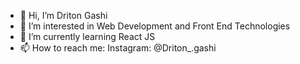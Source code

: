 - 👋 Hi, I’m Driton Gashi
- 👀 I’m interested in Web Development and Front End Technologies
- 🌱 I’m currently learning React JS 
- 📫 How to reach me: Instagram: @Driton_.gashi

<!---
Driton-Gashi/Driton-Gashi is a ✨ special ✨ repository because its `README.md` (this file) appears on your GitHub profile.
You can click the Preview link to take a look at your changes.
--->
